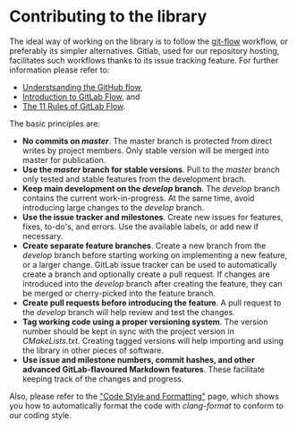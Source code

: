 # Contributing to the library

The ideal way of working on the library is to follow the [git-flow](https://github.com/nvie/gitflow) workflow, or preferably its simpler alternatives. Gitlab, used for our repository hosting, facilitates such workflows thanks to its issue tracking feature. For further information please refer to:

- [Understsanding the GitHub flow](https://guides.github.com/introduction/flow/index.html),
- [Introduction to GitLab Flow](https://docs.gitlab.com/ee/workflow/gitlab_flow.html), and
- [The 11 Rules of GitLab Flow](https://about.gitlab.com/2016/07/27/the-11-rules-of-gitlab-flow/).

The basic principles are:

- **No commits on _master_**. The master branch is protected from direct writes by project members. Only stable version will be merged into master for publication.
- **Use the _master_ branch for stable versions**. Pull to the _master_ branch only tested and stable features from the development brach.
- **Keep main development on the _develop_ branch**. The _develop_ branch contains the current work-in-progress. At the same time, avoid introducing large changes to the _develop_ branch.
- **Use the issue tracker and milestones**. Create new issues for features, fixes, to-do's, and errors. Use the available labels, or add new if necessary.
- **Create separate feature branches**. Create a new branch from the _develop_ branch before starting working on implementing a new feature, or a larger change. GitLab issue tracker can be used to automatically create a branch and optionally create a pull request. If changes are introduced into the _develop_ branch after creating the feature, they can be merged or cherry-picked into the feature branch.
- **Create pull requests before introducing the feature**. A pull request to the _develop_ branch will help review and test the changes.
- **Tag working code using a proper versioning system**. The version number should be kept in sync with the project version in *CMakeLists.txt*. Creating tagged versions will help importing and using the library in other pieces of software.
- **Use issue and milestone numbers, commit hashes, and other advanced GitLab-flavoured Markdown features**. These facilitate keeping track of the changes and progress.

Also, please refer to the ["Code Style and Formatting"](../general/code-style#c-applications-and-the-application-library) page, which shows you how to automatically format the code with *clang-format* to conform to our coding style.
